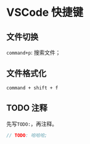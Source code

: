 # VSCode 快捷键

## 文件切换

`command+p`: 搜索文件；

## 文件格式化

`command + shift + f`

## TODO 注释

先写`TODO:`，再注释。

<!-- TODO: 哈哈哈 -->

```ts
// TODO: 哈哈哈;
```
